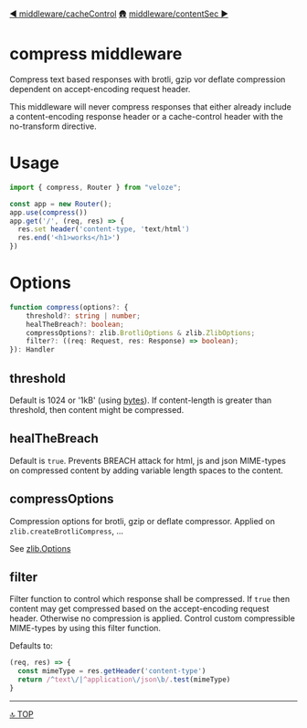 [◀︎ middleware/cacheControl](../middleware/cacheControl.md)
[🛖](../index.md)
[middleware/contentSec ▶](../middleware/contentSec.md)

# compress middleware

Compress text based responses with brotli, gzip vor deflate compression
dependent on accept-encoding request header. 

This middleware will never compress responses that either already include a
content-encoding response header or a cache-control header with the no-transform
directive.

# Usage

```js
import { compress, Router } from "veloze";

const app = new Router();
app.use(compress())
app.get('/', (req, res) => {
  res.set header('content-type, 'text/html')
  res.end('<h1>works</h1>')
})
```

# Options

```ts
function compress(options?: {
    threshold?: string | number;
    healTheBreach?: boolean;
    compressOptions?: zlib.BrotliOptions & zlib.ZlibOptions;
    filter?: ((req: Request, res: Response) => boolean);
}): Handler
```

## threshold

Default is 1024 or '1kB' (using [bytes](../utils/bytes.md)). If content-length
is greater than threshold, then content might be compressed.

## healTheBreach

Default is `true`. Prevents BREACH attack for html, js and json MIME-types on
compressed content by adding variable length spaces to the content.

## compressOptions

Compression options for brotli, gzip or deflate compressor. Applied on
`zlib.createBrotliCompress`, ...

See [zlib.Options](https://nodejs.org/docs/latest/api/zlib.html#class-options)

## filter

Filter function to control which response shall be compressed. If `true` then content may get compressed based on the accept-encoding request header. Otherwise no compression is applied. 
Control custom compressible MIME-types by using this filter function.

Defaults to:

```js
(req, res) => {
  const mimeType = res.getHeader('content-type')
  return /^text\/|^application\/json\b/.test(mimeType)
}
```

---

[🔝 TOP](#top)
